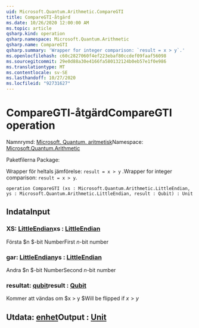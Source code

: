```yaml
---
uid: Microsoft.Quantum.Arithmetic.CompareGTI
title: CompareGTI-åtgärd
ms.date: 10/26/2020 12:00:00 AM
ms.topic: article
qsharp.kind: operation
qsharp.namespace: Microsoft.Quantum.Arithmetic
qsharp.name: CompareGTI
qsharp.summary: 'Wrapper for integer comparison: `result = x > y`.'
ms.openlocfilehash: c60c2827060f4ef223ebaf80ccdef09faaf56098
ms.sourcegitcommit: 29e0d88a30e4166fa580132124b0eb57e1f0e986
ms.translationtype: MT
ms.contentlocale: sv-SE
ms.lasthandoff: 10/27/2020
ms.locfileid: "92731627"
---
```

# <a name="comparegti-operation"></a><span data-ttu-id="375f4-102">CompareGTI-åtgärd</span><span class="sxs-lookup"><span data-stu-id="375f4-102">CompareGTI operation</span></span>

<span data-ttu-id="375f4-103">Namnrymd: [Microsoft. Quantum. aritmetisk](xref:Microsoft.Quantum.Arithmetic)</span><span class="sxs-lookup"><span data-stu-id="375f4-103">Namespace: [Microsoft.Quantum.Arithmetic](xref:Microsoft.Quantum.Arithmetic)</span></span>

<span data-ttu-id="375f4-104">Paketfilerna [](https://nuget.org/packages/)</span><span class="sxs-lookup"><span data-stu-id="375f4-104">Package: [](https://nuget.org/packages/)</span></span>


<span data-ttu-id="375f4-105">Wrapper för heltals jämförelse: `result = x > y` .</span><span class="sxs-lookup"><span data-stu-id="375f4-105">Wrapper for integer comparison: `result = x > y`.</span></span>

```qsharp
operation CompareGTI (xs : Microsoft.Quantum.Arithmetic.LittleEndian, ys : Microsoft.Quantum.Arithmetic.LittleEndian, result : Qubit) : Unit
```


## <a name="input"></a><span data-ttu-id="375f4-106">Indata</span><span class="sxs-lookup"><span data-stu-id="375f4-106">Input</span></span>

### <a name="xs--littleendian"></a><span data-ttu-id="375f4-107">XS: [LittleEndian](xref:Microsoft.Quantum.Arithmetic.LittleEndian)</span><span class="sxs-lookup"><span data-stu-id="375f4-107">xs : [LittleEndian](xref:Microsoft.Quantum.Arithmetic.LittleEndian)</span></span>

<span data-ttu-id="375f4-108">Första $n $-bit Number</span><span class="sxs-lookup"><span data-stu-id="375f4-108">First $n$-bit number</span></span>


### <a name="ys--littleendian"></a><span data-ttu-id="375f4-109">gar: [LittleEndian](xref:Microsoft.Quantum.Arithmetic.LittleEndian)</span><span class="sxs-lookup"><span data-stu-id="375f4-109">ys : [LittleEndian](xref:Microsoft.Quantum.Arithmetic.LittleEndian)</span></span>

<span data-ttu-id="375f4-110">Andra $n $-bit Number</span><span class="sxs-lookup"><span data-stu-id="375f4-110">Second $n$-bit number</span></span>


### <a name="result--qubit"></a><span data-ttu-id="375f4-111">resultat: [qubit](xref:microsoft.quantum.lang-ref.qubit)</span><span class="sxs-lookup"><span data-stu-id="375f4-111">result : [Qubit](xref:microsoft.quantum.lang-ref.qubit)</span></span>

<span data-ttu-id="375f4-112">Kommer att vändas om $x > y $</span><span class="sxs-lookup"><span data-stu-id="375f4-112">Will be flipped if $x > y$</span></span>



## <a name="output--unit"></a><span data-ttu-id="375f4-113">Utdata: [enhet](xref:microsoft.quantum.lang-ref.unit)</span><span class="sxs-lookup"><span data-stu-id="375f4-113">Output : [Unit](xref:microsoft.quantum.lang-ref.unit)</span></span>

